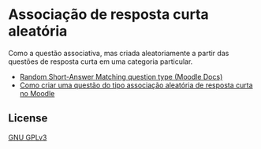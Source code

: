 # Associação de resposta curta aleatória
Como a questão associativa, mas criada aleatoriamente a partir das questões de resposta curta em uma categoria particular.
* [Random Short-Answer Matching question type (Moodle Docs)](https://docs.moodle.org/311/en/Random_Short-Answer_Matching_question_type)
* [Como criar uma questão do tipo associação aleatória de resposta curta no Moodle](https://youtu.be/b2LLAqy-IuU)
## License
[GNU GPLv3](https://choosealicense.com/licenses/gpl-3.0/)

